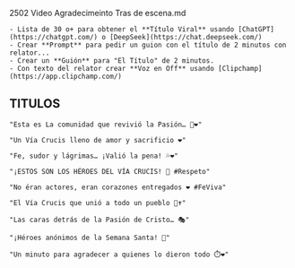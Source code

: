 2502 Video Agradecimeinto Tras de escena.md

    - Lista de 30 o+ para obtener el **Título Viral** usando [ChatGPT](https://chatgpt.com/) o [DeepSeek](https://chat.deepseek.com/)
    - Crear **Prompt** para pedir un guion con el título de 2 minutos con relator...
    - Crear un **Guión** para "El Título" de 2 minutos.
    - Con texto del relator crear **Voz en Off** usando [Clipchamp](https://app.clipchamp.com/)

## TITULOS
    "Esta es La comunidad que revivió la Pasión… 👀❤️"

    "Un Vía Crucis lleno de amor y sacrificio ❤️"

    "Fe, sudor y lágrimas… ¡Valió la pena! 💦❤️"

    "¡ESTOS SON LOS HÉROES DEL VÍA CRUCIS! 👏 #Respeto"

    "No éran actores, eran corazones entregados ❤️ #FeViva"

    "El Vía Crucis que unió a todo un pueblo 🤝✝️"

    "Las caras detrás de la Pasión de Cristo… 🎭"

    "¡Héroes anónimos de la Semana Santa! 🌟"

    "Un minuto para agradecer a quienes lo dieron todo ⏱️❤️"

